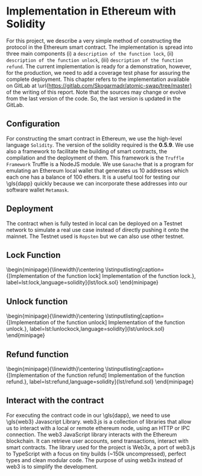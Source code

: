 # Implementation in Ethereum with Solidity

For this project, we describe a very simple method of constructing the protocol in the Ethereum smart contract. The implementation is spread into three main components (i) a `description of the function lock`, (ii) `description of the function unlock`, (iii) `description of the function refund`. The current implementation is ready for a demonstration, however, for the production, we need to add a coverage test phase for assuring the complete deployment.
This chapter refers to the implementation available on GitLab at \url{https://gitlab.com/Skogarmadr/atomic-swap/tree/master} of the writing of this report. Note that the sources may change or evolve from the last version of the code. So, the last version is updated in the GitLab. 

## Configuration

For constructing the smart contract in Ethereum, we use the high-level language `Solidity`. The version of the solidity required is the **0.5.9**.
We use also a framework to facilitate the building of smart contracts, the compilation and the deployment of them. This framework is the `Truffle Framework` Truffle is a NodeJS module. We use `Ganache` that is a program for emulating an Ethereum local wallet that generates us 10 addresses which each one has a balance of 100 ethers. It is a useful tool for testing our \gls{dapp} quickly because we can incorporate these addresses into our software wallet `Metamask`.

## Deployment

The contract when is fully tested in local can be deployed on a Testnet network to simulate a real use case instead of directly pushing it onto the mainnet. The Testnet used is `Ropsten` but we can also use other testnet.

## Lock Function

\begin{minipage}{\linewidth}\centering
\lstinputlisting[caption={[Implementation of the function lock] Implementation of the function lock.}, label=lst:lock,language=solidity]{lst/lock.sol}
\end{minipage}

## Unlock function


\begin{minipage}{\linewidth}\centering
\lstinputlisting[caption={[Implementation of the function unlock] Implementation of the function unlock.}, label=lst:lunlockock,language=solidity]{lst/unlock.sol}
\end{minipage}


## Refund function


\begin{minipage}{\linewidth}\centering
\lstinputlisting[caption={[Implementation of the function refund] Implementation of the function refund.}, label=lst:refund,language=solidity]{lst/refund.sol}
\end{minipage}


## Interact with the contract

For executing the contract code in our \gls{dapp}, we need to use \gls{web3} Javascript Library. web3.js is a collection of libraries that allow us to interact with a local or remote ethereum node, using an HTTP or IPC connection. The web3 JavaScript library interacts with the Ethereum blockchain. It can retrieve user accounts, send transactions, interact with smart contracts. The library used for the project is Web3x, a port of web3.js to TypeScript with a focus on tiny builds (~150k uncompressed), perfect types and clean modular code. The purpose of using web3x instead of web3 is to simplify the development.
